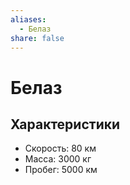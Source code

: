 ```yaml
---
aliases:
  - Белаз
share: false
---
```

# Белаз
## Характеристики
- Скорость: 80 км
- Масса: 3000 кг
- Пробег: 5000 км
